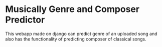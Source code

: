 # Musically Genre and Composer Predictor

This webapp made on django can predict genre of an uploaded song and also has the functionality of predicting composer of classical songs.